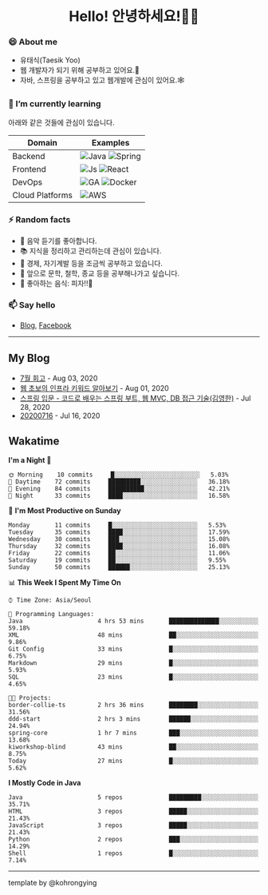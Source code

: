 # <div align="center">Hello! 안녕하세요!👩‍💻</div>

### 😄 About me
* 유태식(Taesik Yoo)
* 웹 개발자가 되기 위해 공부하고 있어요.📝 
* 자바, 스프링을 공부하고 있고 웹개발에 관심이 있어요.🕸

### 🌱 I’m currently learning
아래와 같은 것들에 관심이 있습니다.

|Domain|Examples|
|---|---|
|Backend|![Java](https://img.shields.io/badge/java-green?style=for-the-badge&logo=java&logoColor=white) ![Spring](https://img.shields.io/badge/spring-green?style=for-the-badge&logo=spring&logoColor=white)  |
|Frontend| ![Js](https://img.shields.io/badge/javascript-blue?style=for-the-badge&logo=javascript&logoColor=white) ![React](https://img.shields.io/badge/react-blue?style=for-the-badge&logo=react&logoColor=white) |
|DevOps|![GA](https://img.shields.io/badge/Github_Actions-purple?style=for-the-badge&logo=github) ![Docker](https://img.shields.io/badge/Docker-purple?style=for-the-badge&logo=docker&logoColor=white)  |
|Cloud Platforms|![AWS](https://img.shields.io/badge/AWS-orange?style=for-the-badge&logo=amazon-aws) |


### ⚡ Random facts
- 🎸 음악 듣기를 좋아합니다.
- 📚 지식을 정리하고 관리하는데 관심이 있습니다.
- 💸 경제, 자기계발 등을 조금씩 공부하고 있습니다.
- 🤔 앞으로 문학, 철학, 종교 등을 공부해나가고 싶습니다.
- 🍲 좋아하는 음식: 피자!!🍕


### 📫 Say hello
- [Blog](https://isholiday.tistory.com),
[Facebook](https://www.facebook.com/yootsets)

---

## My Blog
<!-- BLOGPOSTS:START -->
<!-- BLOGPOSTS:END -->
- [7월 회고](https://isholiday.tistory.com/21) - Aug 03, 2020<br>
- [웹 초보의 인프라 키워드 알아보기](https://isholiday.tistory.com/19) - Aug 01, 2020<br>
- [스프링 입문 - 코드로 배우는 스프링 부트, 웹 MVC, DB 접근 기술(김영한)](https://isholiday.tistory.com/18) - Jul 28, 2020<br>
- [20200716](https://isholiday.tistory.com/14) - Jul 16, 2020<br>

## Wakatime
<!--START_SECTION:waka-->
**I'm a Night 🦉** 

```text
🌞 Morning    10 commits     █░░░░░░░░░░░░░░░░░░░░░░░░   5.03% 
🌆 Daytime    72 commits     █████████░░░░░░░░░░░░░░░░   36.18% 
🌃 Evening    84 commits     ██████████░░░░░░░░░░░░░░░   42.21% 
🌙 Night      33 commits     ████░░░░░░░░░░░░░░░░░░░░░   16.58%

```
📅 **I'm Most Productive on Sunday** 

```text
Monday       11 commits     █░░░░░░░░░░░░░░░░░░░░░░░░   5.53% 
Tuesday      35 commits     ████░░░░░░░░░░░░░░░░░░░░░   17.59% 
Wednesday    30 commits     ███░░░░░░░░░░░░░░░░░░░░░░   15.08% 
Thursday     32 commits     ████░░░░░░░░░░░░░░░░░░░░░   16.08% 
Friday       22 commits     ██░░░░░░░░░░░░░░░░░░░░░░░   11.06% 
Saturday     19 commits     ██░░░░░░░░░░░░░░░░░░░░░░░   9.55% 
Sunday       50 commits     ██████░░░░░░░░░░░░░░░░░░░   25.13%

```


📊 **This Week I Spent My Time On** 

```text
⌚︎ Time Zone: Asia/Seoul

💬 Programming Languages: 
Java                     4 hrs 53 mins       ██████████████░░░░░░░░░░░   59.18% 
XML                      48 mins             ██░░░░░░░░░░░░░░░░░░░░░░░   9.86% 
Git Config               33 mins             █░░░░░░░░░░░░░░░░░░░░░░░░   6.75% 
Markdown                 29 mins             █░░░░░░░░░░░░░░░░░░░░░░░░   5.93% 
SQL                      23 mins             █░░░░░░░░░░░░░░░░░░░░░░░░   4.65%

🐱‍💻 Projects: 
border-collie-ts         2 hrs 36 mins       ████████░░░░░░░░░░░░░░░░░   31.56% 
ddd-start                2 hrs 3 mins        ██████░░░░░░░░░░░░░░░░░░░   24.94% 
spring-core              1 hr 7 mins         ███░░░░░░░░░░░░░░░░░░░░░░   13.68% 
kiworkshop-blind         43 mins             ██░░░░░░░░░░░░░░░░░░░░░░░   8.75% 
Today                    27 mins             █░░░░░░░░░░░░░░░░░░░░░░░░   5.62%

```

**I Mostly Code in Java** 

```text
Java                     5 repos             █████████░░░░░░░░░░░░░░░░   35.71% 
HTML                     3 repos             █████░░░░░░░░░░░░░░░░░░░░   21.43% 
JavaScript               3 repos             █████░░░░░░░░░░░░░░░░░░░░   21.43% 
Python                   2 repos             ███░░░░░░░░░░░░░░░░░░░░░░   14.29% 
Shell                    1 repos             █░░░░░░░░░░░░░░░░░░░░░░░░   7.14%

```



<!--END_SECTION:waka-->

---

template by @kohrongying

 <!--
 **taesikyoo/taesikyoo** is a ✨ _special_ ✨ repository because its `README.md` (this file) appears on your GitHub profile.
 
 Here are some ideas to get you started:
 
 - 🔭 I’m currently working on ...
 - 🌱 I’m currently learning ...
 - 👯 I’m looking to collaborate on ...
 - 🤔 I’m looking for help with ...
 - 💬 Ask me about ...
 - 📫 How to reach me: ...
 - 😄 Pronouns: ...
 - ⚡ Fun fact: ...
 --> 